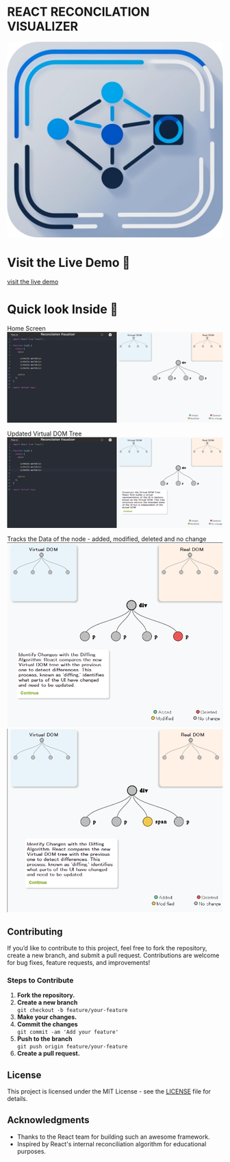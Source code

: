 # REACT RECONCILATION VISUALIZER 
![.](public/favicon.svg)

# Visit the Live Demo 🚀

[visit the live demo](https://deepaksingh74.github.io/reconcilation-visualizer/)

# Quick look Inside 👀

Home Screen
![](display/home_page.png)


Updated Virtual DOM Tree
![](display/home_page_1.png)


Tracks the Data of the node - added, modified, deleted and no change
![](display/home_page_2.png)
![](display/home_page_3.png)


## Contributing

If you’d like to contribute to this project, feel free to fork the repository, create a new branch, and submit a pull request. Contributions are welcome for bug fixes, feature requests, and improvements!

### Steps to Contribute

1. **Fork the repository.**
2. **Create a new branch**  
   `git checkout -b feature/your-feature`
3. **Make your changes.**
4. **Commit the changes**  
   `git commit -am 'Add your feature'`
5. **Push to the branch**  
   `git push origin feature/your-feature`
6. **Create a pull request.**


## License

This project is licensed under the MIT License - see the [LICENSE](LICENSE) file for details.

## Acknowledgments

- Thanks to the React team for building such an awesome framework.
- Inspired by React's internal reconciliation algorithm for educational purposes.


